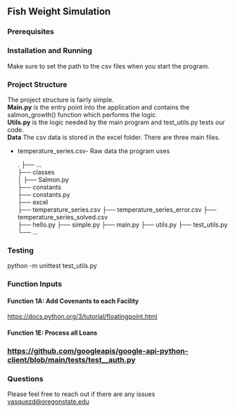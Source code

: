 ## Fish Weight Simulation

### Prerequisites

### Installation and Running

Make sure to set the path to the csv files when you start the program. 

### Project Structure
The project structure is fairly simple.   
**Main.py** is the entry point into the application and contains the salmon_growth() function which performs the logic.   
**Utils.py** is the logic needed by the main program and test_utils.py tests our code.  
**Data** The csv data is stored in the excel folder. There are three main files. 
* temperature_series.csv- Raw data the program uses

    .
    ├── ...    
    ├── classes              
    │   ├── Salmon.py                     
    ├── constants 	
        ├── constants.py      						 
    ├── excel    
        ├── temperature_series.csv
        ├── temperature_series_error.csv
        ├── temperature_series_solved.csv					 
    ├── hello.py
    ├── simple.py
    ├── main.py
    ├── utils.py
    ├── test_utils.py
    └── ...

### Testing
python -m unittest test_utils.py

### Function Inputs
#### Function 1A: Add Covenants to each Facility ####
https://docs.python.org/3/tutorial/floatingpoint.html
 
#### Function 1E: Process all Loans ####
 
### https://github.com/googleapis/google-api-python-client/blob/main/tests/test__auth.py
### Questions
Please feel free to reach out if there are any issues
vasquezd@oregonstate.edu

 

